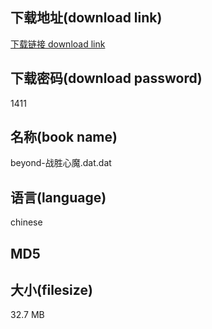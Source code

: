 ## 下载地址(download link)
[下载链接 download link](https://tutu365.netlify.app/?s=beyond-%E6%88%98%E8%83%9C%E5%BF%83%E9%AD%94.dat)

## 下载密码(download password)
1411

## 名称(book name)
beyond-战胜心魔.dat.dat

## 语言(language)
chinese

## MD5


## 大小(filesize)
32.7 MB
